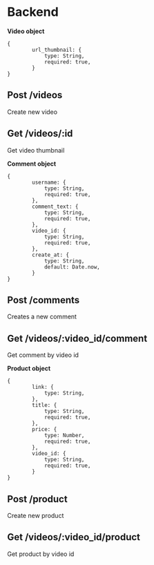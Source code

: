 # Backend
**Video object**
```
{
        url_thumbnail: {
            type: String,
            required: true,
        }
}
```
**Post /videos**
----
Create new video

**Get /videos/:id**
----
Get video thumbnail 


**Comment object**
```
{
        username: {
            type: String,
            required: true,
        },
        comment_text: {
            type: String,
            required: true,
        },
        video_id: {
            type: String,
            required: true,
        },
        create_at: {
            type: String,
            default: Date.now,
        }
}
```

**Post /comments**
----
Creates a new comment

**Get /videos/:video_id/comment**
----
Get comment by video id


**Product object**
```
{
        link: {
            type: String,
        },
        title: {
            type: String,
            required: true,
        },
        price: {
            type: Number,
            required: true,
        },
        video_id: {
            type: String,
            required: true,
        }
}
```
**Post /product**
----
Create new product

**Get /videos/:video_id/product**
----
Get product by video id
